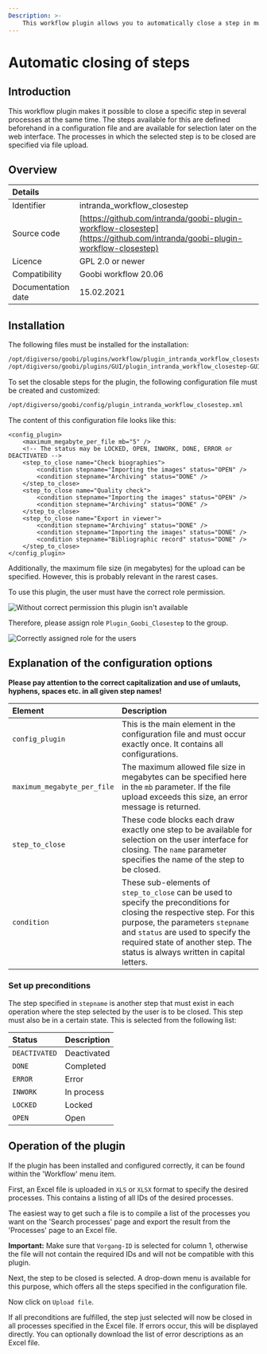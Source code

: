 ```yaml
---
Description: >-
	This workflow plugin allows you to automatically close a step in multiple processes.
---
```


# Automatic closing of steps

## Introduction

This workflow plugin makes it possible to close a specific step in several processes at the same time. The steps available for this are defined beforehand in a configuration file and are available for selection later on the web interface. The processes in which the selected step is to be closed are specified via file upload.

## Overview

<!---
Existiert das Projekt schon auf Github? Wenn es angelegt ist, den Pfad nochmal überprüfen
Passt die ältere unterstützte Goobi-Version?
-->
| Details | |
| :--- | :--- |
| Identifier          | intranda\_workflow\_closestep |
| Source code         | [https://github.com/intranda/goobi-plugin-workflow-closestep](https://github.com/intranda/goobi-plugin-workflow-closestep) |
| Licence             | GPL 2.0 or newer |
| Compatibility       | Goobi workflow 20.06 |
| Documentation date  | 15.02.2021 |

## Installation

The following files must be installed for the installation:

<!---
Wie entstehen diese Dateien? Braucht das Plugin auch die GUI-Datei?
-->

```bash
/opt/digiverso/goobi/plugins/workflow/plugin_intranda_workflow_closestep.jar
/opt/digiverso/goobi/plugins/GUI/plugin_intranda_workflow_closestep-GUI.jar
```

To set the closable steps for the plugin, the following configuration file must be created and customized:

```bash
/opt/digiverso/goobi/config/plugin_intranda_workflow_closestep.xml
```

The content of this configuration file looks like this:

```markup
<config_plugin>
	<maximum_megabyte_per_file mb="5" />
	<!-- The status may be LOCKED, OPEN, INWORK, DONE, ERROR or DEACTIVATED -->
	<step_to_close name="Check biographies">
		<condition stepname="Importing the images" status="OPEN" />
		<condition stepname="Archiving" status="DONE" />
	</step_to_close>
	<step_to_close name="Quality check">
		<condition stepname="Importing the images" status="OPEN" />
		<condition stepname="Archiving" status="DONE" />
	</step_to_close>
	<step_to_close name="Export in viewer">
		<condition stepname="Archiving" status="DONE" />
		<condition stepname="Importing the images" status="DONE" />
		<condition stepname="Bibliographic record" status="DONE" />
	</step_to_close>
</config_plugin>
```

Additionally, the maximum file size (in megabytes) for the upload can be specified. However, this is probably relevant in the rarest cases.

To use this plugin, the user must have the correct role permission.

<!---
Hier noch die richtige Rolle eintragen und die Bildschirmfotos machen
-->

![Without correct permission this plugin isn't available](../.gitbook/assets/intranda_workflow_closestep1_de.png)

Therefore, please assign role `Plugin_Goobi_Closestep` to the group.

![Correctly assigned role for the users](../.gitbook/assets/intranda_workflow_closestep2_de.png)

## Explanation of the configuration options

**Please pay attention to the correct capitalization and use of umlauts, hyphens, spaces etc. in all given step names!**

| Element | Description |
| :--- | :--- |
| `config_plugin` | This is the main element in the configuration file and must occur exactly once. It contains all configurations. |
| `maximum_megabyte_per_file` | The maximum allowed file size in megabytes can be specified here in the `mb` parameter. If the file upload exceeds this size, an error message is returned. |
| `step_to_close` | These code blocks each draw exactly one step to be available for selection on the user interface for closing. The `name` parameter specifies the name of the step to be closed. |
| `condition` | These sub-elements of `step_to_close` can be used to specify the preconditions for closing the respective step. For this purpose, the parameters `stepname` and `status` are used to specify the required state of another step. The status is always written in capital letters. |

### Set up preconditions

The step specified in `stepname` is another step that must exist in each operation where the step selected by the user is to be closed. This step must also be in a certain state. This is selected from the following list:

| Status | Description |
| :--- | :--- |
| `DEACTIVATED` | Deactivated |
| `DONE` | Completed |
| `ERROR` | Error |
| `INWORK` | In process |
| `LOCKED` | Locked |
| `OPEN` | Open |

## Operation of the plugin

If the plugin has been installed and configured correctly, it can be found within the 'Workflow' menu item.

<!---
Hier ein Bildschirmfoto vom Plugin einfügen
-->

First, an Excel file is uploaded in `XLS` or `XLSX` format to specify the desired processes. This contains a listing of all IDs of the desired processes.

The easiest way to get such a file is to compile a list of the processes you want on the 'Search processes' page and export the result from the 'Processes' page to an Excel file.

**Important:** Make sure that `Vorgang-ID` is selected for column 1, otherwise the file will not contain the required IDs and will not be compatible with this plugin.

<!---
Hier optional ein Bildschirmfoto von einer korrekten Excel-Datei einfügen
-->

Next, the step to be closed is selected. A drop-down menu is available for this purpose, which offers all the steps specified in the configuration file.

<!---
Hier optional ein Bildschirmfoto vom ausgeklappten Drop-Down-Menü anzeigen
-->

Now click on `Upload file`.

If all preconditions are fulfilled, the step just selected will now be closed in all processes specified in the Excel file. If errors occur, this will be displayed directly. You can optionally download the list of error descriptions as an Excel file.

<!---
Hier optional ein Bildschirmfoto von Fehlermeldungen anzeigen
-->
